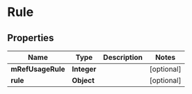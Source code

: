 

# Rule


## Properties

| Name | Type | Description | Notes |
|------------ | ------------- | ------------- | -------------|
|**mRefUsageRule** | **Integer** |  |  [optional] |
|**rule** | **Object** |  |  [optional] |



